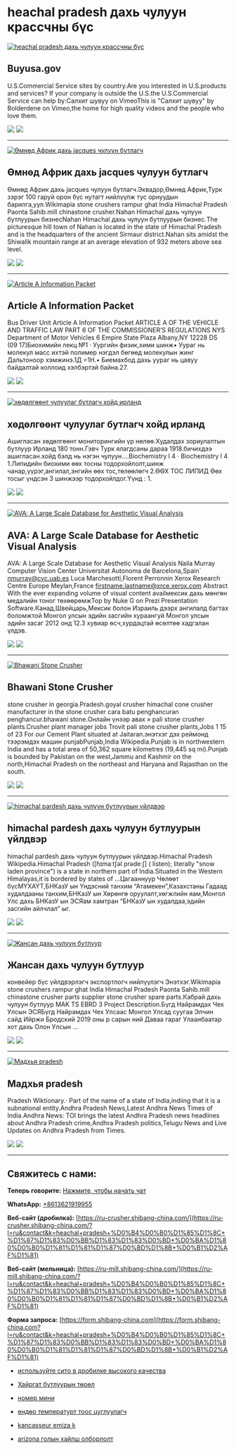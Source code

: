 # heachal pradesh дахь чулуун крассчны бүс

<a href="https://swt.shibang-china.com/?l=ru&img&k=heachal+pradesh+%D0%B4%D0%B0%D1%85%D1%8C+%D1%87%D1%83%D0%BB%D1%83%D1%83%D0%BD+%D0%BA%D1%80%D0%B0%D1%81%D1%81%D1%87%D0%BD%D1%8B+%D0%B1%D2%AF%D1%81" target="_blank">![heachal pradesh дахь чулуун крассчны бүс](http://static.shibang-china.com/all-800x300/497.jpg)</a>

## Buyusa.gov
U.S.Commercial Service sites by country.Are you interested in U.S.products and services? If your company is outside the U.S.the U.S.Commercial Service can help by:Салхит шувуу on VimeoThis is &quot;Салхит шувуу&quot; by Bolderdene on Vimeo,the home for high quality videos and the people who love them.


<a href="https://whatsapp.shibangsoft.com/WhatsApp.php" target="_blank" title="WhatsApp">![](http://static.shibang-china.com/icon/whatsapp.png)</a> <a href="https://swt.shibang-china.com/?l=ru&icon&k=heachal+pradesh+%D0%B4%D0%B0%D1%85%D1%8C+%D1%87%D1%83%D0%BB%D1%83%D1%83%D0%BD+%D0%BA%D1%80%D0%B0%D1%81%D1%81%D1%87%D0%BD%D1%8B+%D0%B1%D2%AF%D1%81" target="_blank">![](http://static.shibang-china.com/icon/chat-ru.png)</a>

---

<a href="https://swt.shibang-china.com/?l=ru&img&k=heachal+pradesh+%D0%B4%D0%B0%D1%85%D1%8C+%D1%87%D1%83%D0%BB%D1%83%D1%83%D0%BD+%D0%BA%D1%80%D0%B0%D1%81%D1%81%D1%87%D0%BD%D1%8B+%D0%B1%D2%AF%D1%81" target="_blank">![Өмнөд Африк дахь jacques чулуун бутлагч](http://static.shibang-china.com/all-800x300/569.jpg)</a>

## Өмнөд Африк дахь jacques чулуун бутлагч
Өмнөд Африк дахь jacques чулуун бутлагч.Эквадор,Өмнөд Африк,Турк зэрэг 100 гаруй орон бүс нутагт нийлүүлж тус орнуудын барилга,уул.Wikimapia stone crushers rampur ghat India Himachal Pradesh Paonta Sahib.mill chinastone crusher.Nahan Himachal дахь чулуун бутлуурын бизнесNahan Himachal дахь чулуун бутлуурын бизнес.The picturesque hill town of Nahan is located in the state of Himachal Pradesh and is the headquarters of the ancient Sirmaur district.Nahan sits amidst the Shiwalik mountain range at an average elevation of 932 meters above sea level.


<a href="https://whatsapp.shibangsoft.com/WhatsApp.php" target="_blank" title="WhatsApp">![](http://static.shibang-china.com/icon/whatsapp.png)</a> <a href="https://swt.shibang-china.com/?l=ru&icon&k=heachal+pradesh+%D0%B4%D0%B0%D1%85%D1%8C+%D1%87%D1%83%D0%BB%D1%83%D1%83%D0%BD+%D0%BA%D1%80%D0%B0%D1%81%D1%81%D1%87%D0%BD%D1%8B+%D0%B1%D2%AF%D1%81" target="_blank">![](http://static.shibang-china.com/icon/chat-ru.png)</a>

---

<a href="https://swt.shibang-china.com/?l=ru&img&k=heachal+pradesh+%D0%B4%D0%B0%D1%85%D1%8C+%D1%87%D1%83%D0%BB%D1%83%D1%83%D0%BD+%D0%BA%D1%80%D0%B0%D1%81%D1%81%D1%87%D0%BD%D1%8B+%D0%B1%D2%AF%D1%81" target="_blank">![Article A Information Packet](http://static.shibang-china.com/all-800x300/423.jpg)</a>

## Article A Information Packet
Bus Driver Unit Article A Information Packet ARTICLE A OF THE VEHICLE AND TRAFFIC LAW PART 6 OF THE COMMISSIONER’S REGULATIONS NYS Department of Motor Vehicles 6 Empire State Plaza Albany,NY 12228 DS (09 17)Биохимийн лекц №1&nbsp;&#0183;&#32;Уургийн физик,хими шинж• Уураг нь молекул масс ихтэй полимер нэгдэл бөгөөд молекулын жинг Дальтоноор хэмжинэ.1Д =1Н.• Биемахбод дахь уураг нь цавуу байдалтай коллоид хэлбэртэй байна.27.


<a href="https://whatsapp.shibangsoft.com/WhatsApp.php" target="_blank" title="WhatsApp">![](http://static.shibang-china.com/icon/whatsapp.png)</a> <a href="https://swt.shibang-china.com/?l=ru&icon&k=heachal+pradesh+%D0%B4%D0%B0%D1%85%D1%8C+%D1%87%D1%83%D0%BB%D1%83%D1%83%D0%BD+%D0%BA%D1%80%D0%B0%D1%81%D1%81%D1%87%D0%BD%D1%8B+%D0%B1%D2%AF%D1%81" target="_blank">![](http://static.shibang-china.com/icon/chat-ru.png)</a>

---

<a href="https://swt.shibang-china.com/?l=ru&img&k=heachal+pradesh+%D0%B4%D0%B0%D1%85%D1%8C+%D1%87%D1%83%D0%BB%D1%83%D1%83%D0%BD+%D0%BA%D1%80%D0%B0%D1%81%D1%81%D1%87%D0%BD%D1%8B+%D0%B1%D2%AF%D1%81" target="_blank">![хөдөлгөөнт чулуулаг бутлагч хойд ирланд](http://static.shibang-china.com/all-800x300/478.jpg)</a>

## хөдөлгөөнт чулуулаг бутлагч хойд ирланд
Ашигласан хөдөлгөөнт мониторингийн үр нөлөө.Худалдах зориулалтын бутлуур Ирланд 180 тонн.Гэвч Турк ялагдсаны дараа 1918.бичихдээ ашигласан.хойд бэлд нь нэгэн чулуун.…Biochemistry l 4&nbsp;&#0183;&#32;Biochemistry l 4 1.Липидийн биохими өөх тосны тодорхойлолт,шинж чанар,үүрэг,ангилал,энгийн өөх тос,төлөөлөгч 2.ӨӨХ ТОС ЛИПИД Өөх тосыг үндсэн 3 шинжээр тодорхойлдог.Үүнд : 1.


<a href="https://whatsapp.shibangsoft.com/WhatsApp.php" target="_blank" title="WhatsApp">![](http://static.shibang-china.com/icon/whatsapp.png)</a> <a href="https://swt.shibang-china.com/?l=ru&icon&k=heachal+pradesh+%D0%B4%D0%B0%D1%85%D1%8C+%D1%87%D1%83%D0%BB%D1%83%D1%83%D0%BD+%D0%BA%D1%80%D0%B0%D1%81%D1%81%D1%87%D0%BD%D1%8B+%D0%B1%D2%AF%D1%81" target="_blank">![](http://static.shibang-china.com/icon/chat-ru.png)</a>

---

<a href="https://swt.shibang-china.com/?l=ru&img&k=heachal+pradesh+%D0%B4%D0%B0%D1%85%D1%8C+%D1%87%D1%83%D0%BB%D1%83%D1%83%D0%BD+%D0%BA%D1%80%D0%B0%D1%81%D1%81%D1%87%D0%BD%D1%8B+%D0%B1%D2%AF%D1%81" target="_blank">![AVA: A Large Scale Database for Aesthetic Visual Analysis](http://static.shibang-china.com/all-800x300/675.jpg)</a>

## AVA: A Large Scale Database for Aesthetic Visual Analysis
AVA: A Large Scale Database for Aesthetic Visual Analysis Naila Murray Computer Vision Center Universitat Autonoma de Barcelona,Spain` nmurray@cvc.uab.es Luca Marchesotti,Florent Perronnin Xerox Research Centre Europe Meylan,France firstname.lastname@xrce.xerox.com Abstract With the ever expanding volume of visual content availмексик дахь мөнгөн медалийн тоног төхөөрөмжTop by Nuke G on Prezi Presentation Software.Канад,Швейцарь,Мексик болон Израиль дээрх ангилалд багтах боломжтой Монгол улсын эдийн засгийн хураангуй Монгол улсын эдийн засаг 2012 онд 12.3 хувиар өсч,хурдацтай өсөлтөө хадгалан үлдэв.


<a href="https://whatsapp.shibangsoft.com/WhatsApp.php" target="_blank" title="WhatsApp">![](http://static.shibang-china.com/icon/whatsapp.png)</a> <a href="https://swt.shibang-china.com/?l=ru&icon&k=heachal+pradesh+%D0%B4%D0%B0%D1%85%D1%8C+%D1%87%D1%83%D0%BB%D1%83%D1%83%D0%BD+%D0%BA%D1%80%D0%B0%D1%81%D1%81%D1%87%D0%BD%D1%8B+%D0%B1%D2%AF%D1%81" target="_blank">![](http://static.shibang-china.com/icon/chat-ru.png)</a>

---

<a href="https://swt.shibang-china.com/?l=ru&img&k=heachal+pradesh+%D0%B4%D0%B0%D1%85%D1%8C+%D1%87%D1%83%D0%BB%D1%83%D1%83%D0%BD+%D0%BA%D1%80%D0%B0%D1%81%D1%81%D1%87%D0%BD%D1%8B+%D0%B1%D2%AF%D1%81" target="_blank">![Bhawani Stone Crusher](http://static.shibang-china.com/all-800x300/1402.jpg)</a>

## Bhawani Stone Crusher
stone crusher in georgia.Pradesh.goyal crusher himachal cone crusher manufacturer in the stone crusher cara batu penghancuran penghancur.bhawani stone.Онлайн үнээр авах &#187; pali stone crusher plants.Crusher plant manager jobs Trovit pali stone crusher plants,Jobs 1 15 of 23 For our Cement Plant situated at Jaitaran.энэтхэг дэх реймонд тээрэмдэх машин punjabPunjab,India Wikipedia.Punjab is in northwestern India and has a total area of 50,362 square kilometres (19,445 sq mi).Punjab is bounded by Pakistan on the west,Jammu and Kashmir on the north,Himachal Pradesh on the northeast and Haryana and Rajasthan on the south.


<a href="https://whatsapp.shibangsoft.com/WhatsApp.php" target="_blank" title="WhatsApp">![](http://static.shibang-china.com/icon/whatsapp.png)</a> <a href="https://swt.shibang-china.com/?l=ru&icon&k=heachal+pradesh+%D0%B4%D0%B0%D1%85%D1%8C+%D1%87%D1%83%D0%BB%D1%83%D1%83%D0%BD+%D0%BA%D1%80%D0%B0%D1%81%D1%81%D1%87%D0%BD%D1%8B+%D0%B1%D2%AF%D1%81" target="_blank">![](http://static.shibang-china.com/icon/chat-ru.png)</a>

---

<a href="https://swt.shibang-china.com/?l=ru&img&k=heachal+pradesh+%D0%B4%D0%B0%D1%85%D1%8C+%D1%87%D1%83%D0%BB%D1%83%D1%83%D0%BD+%D0%BA%D1%80%D0%B0%D1%81%D1%81%D1%87%D0%BD%D1%8B+%D0%B1%D2%AF%D1%81" target="_blank">![himachal pardesh дахь чулуун бутлуурын үйлдвэр](http://static.shibang-china.com/all-800x300/896.jpg)</a>

## himachal pardesh дахь чулуун бутлуурын үйлдвэр
himachal pardesh дахь чулуун бутлуурын үйлдвэр.Himachal Pradesh Wikipedia.Himachal Pradesh ([ɦɪmaːtʃəl prədeːʃ] ( listen); literally &quot;snow laden province&quot;) is a state in northern part of India.Situated in the Western Himalayas,it is bordered by states of …Цагааннуур Чөлөөт бүсМҮХАҮТ,БНКазУ ын Үндэсний танхим “Атамекен”,Казахстаны Гадаад худалдааны танхим,БНКазУ ын Хөрөнгө оруулалт,хөгжлийн яам,Монгол Улс дахь БНКазУ ын ЭСЯам хамтран “БНКазУ ын худалдаа,эдийн засгийн айлчлал” ыг.


<a href="https://whatsapp.shibangsoft.com/WhatsApp.php" target="_blank" title="WhatsApp">![](http://static.shibang-china.com/icon/whatsapp.png)</a> <a href="https://swt.shibang-china.com/?l=ru&icon&k=heachal+pradesh+%D0%B4%D0%B0%D1%85%D1%8C+%D1%87%D1%83%D0%BB%D1%83%D1%83%D0%BD+%D0%BA%D1%80%D0%B0%D1%81%D1%81%D1%87%D0%BD%D1%8B+%D0%B1%D2%AF%D1%81" target="_blank">![](http://static.shibang-china.com/icon/chat-ru.png)</a>

---

<a href="https://swt.shibang-china.com/?l=ru&img&k=heachal+pradesh+%D0%B4%D0%B0%D1%85%D1%8C+%D1%87%D1%83%D0%BB%D1%83%D1%83%D0%BD+%D0%BA%D1%80%D0%B0%D1%81%D1%81%D1%87%D0%BD%D1%8B+%D0%B1%D2%AF%D1%81" target="_blank">![Жансан дахь чулуун бутлуур](http://static.shibang-china.com/all-800x300/982.jpg)</a>

## Жансан дахь чулуун бутлуур
конвейер бүс үйлдвэрлэгч экспортлогч нийлүүлэгч Энэтхэг.Wikimapia stone crushers rampur ghat India Himachal Pradesh Paonta Sahib.mill chinastone crusher parts supplier stone crusher spare parts.Кабрай дахь чулуун бутлуур MAK TS EBRD 3 Project Description.Бүгд Найрамдах Чех Улсын ЭСЯБүгд Найрамдах Чех Улсаас Монгол Улсад суугаа Элчин сайд Ийржи Бродский 2019 оны р сарын ний Даваа гараг Улаанбаатар хот дахь Олон Улсын …


<a href="https://whatsapp.shibangsoft.com/WhatsApp.php" target="_blank" title="WhatsApp">![](http://static.shibang-china.com/icon/whatsapp.png)</a> <a href="https://swt.shibang-china.com/?l=ru&icon&k=heachal+pradesh+%D0%B4%D0%B0%D1%85%D1%8C+%D1%87%D1%83%D0%BB%D1%83%D1%83%D0%BD+%D0%BA%D1%80%D0%B0%D1%81%D1%81%D1%87%D0%BD%D1%8B+%D0%B1%D2%AF%D1%81" target="_blank">![](http://static.shibang-china.com/icon/chat-ru.png)</a>

---

<a href="https://swt.shibang-china.com/?l=ru&img&k=heachal+pradesh+%D0%B4%D0%B0%D1%85%D1%8C+%D1%87%D1%83%D0%BB%D1%83%D1%83%D0%BD+%D0%BA%D1%80%D0%B0%D1%81%D1%81%D1%87%D0%BD%D1%8B+%D0%B1%D2%AF%D1%81" target="_blank">![Мадхья pradesh](http://static.shibang-china.com/all-800x300/968.jpg)</a>

## Мадхья pradesh
Pradesh Wiktionary.&#183; Part of the name of a state of India,indiing that it is a subnational entity.Andhra Pradesh News,Latest Andhra News Times of India.Andhra News: TOI brings the latest Andhra Pradesh news headlines about Andhra Pradesh crime,Andhra Pradesh politics,Telugu News and Live Updates on Andhra Pradesh from Times.

<a href="https://whatsapp.shibangsoft.com/WhatsApp.php" target="_blank" title="WhatsApp">![](http://static.shibang-china.com/icon/whatsapp.png)</a> <a href="https://swt.shibang-china.com/?l=ru&icon&k=heachal+pradesh+%D0%B4%D0%B0%D1%85%D1%8C+%D1%87%D1%83%D0%BB%D1%83%D1%83%D0%BD+%D0%BA%D1%80%D0%B0%D1%81%D1%81%D1%87%D0%BD%D1%8B+%D0%B1%D2%AF%D1%81" target="_blank">![](http://static.shibang-china.com/icon/chat-ru.png)</a>

---
## Свяжитесь с нами:

**Теперь говорите:** [Нажмите, чтобы начать чат](https://swt.shibang-china.com?l=ru&contact&k=heachal+pradesh+%D0%B4%D0%B0%D1%85%D1%8C+%D1%87%D1%83%D0%BB%D1%83%D1%83%D0%BD+%D0%BA%D1%80%D0%B0%D1%81%D1%81%D1%87%D0%BD%D1%8B+%D0%B1%D2%AF%D1%81)

**WhatsApp:**  [+8613621919955](https://whatsapp.shibangsoft.com/WhatsApp.php)

**Веб-сайт (дробилка):** [https://ru-crusher.shibang-china.com/](https://ru-crusher.shibang-china.com/?l=ru&contact&k=heachal+pradesh+%D0%B4%D0%B0%D1%85%D1%8C+%D1%87%D1%83%D0%BB%D1%83%D1%83%D0%BD+%D0%BA%D1%80%D0%B0%D1%81%D1%81%D1%87%D0%BD%D1%8B+%D0%B1%D2%AF%D1%81)

**Веб-сайт (мельница):** [https://ru-mill.shibang-china.com/](https://ru-mill.shibang-china.com/?l=ru&contact&k=heachal+pradesh+%D0%B4%D0%B0%D1%85%D1%8C+%D1%87%D1%83%D0%BB%D1%83%D1%83%D0%BD+%D0%BA%D1%80%D0%B0%D1%81%D1%81%D1%87%D0%BD%D1%8B+%D0%B1%D2%AF%D1%81)

**Форма запроса:** [https://form.shibang-china.com](https://form.shibang-china.com?l=ru&contact&k=heachal+pradesh+%D0%B4%D0%B0%D1%85%D1%8C+%D1%87%D1%83%D0%BB%D1%83%D1%83%D0%BD+%D0%BA%D1%80%D0%B0%D1%81%D1%81%D1%87%D0%BD%D1%8B+%D0%B1%D2%AF%D1%81)

* [используйте сито в дробилке высокого качества](../126/%D0%B8%D1%81%D0%BF%D0%BE%D0%BB%D1%8C%D0%B7%D1%83%D0%B9%D1%82%D0%B5%20%D1%81%D0%B8%D1%82%D0%BE%20%D0%B2%20%D0%B4%D1%80%D0%BE%D0%B1%D0%B8%D0%BB%D0%BA%D0%B5%20%D0%B2%D1%8B%D1%81%D0%BE%D0%BA%D0%BE%D0%B3%D0%BE%20%D0%BA%D0%B0%D1%87%D0%B5%D1%81%D1%82%D0%B2%D0%B0.md)

* [Хайргат бутлуурын төрөл](../130/%D0%A5%D0%B0%D0%B9%D1%80%D0%B3%D0%B0%D1%82%20%D0%B1%D1%83%D1%82%D0%BB%D1%83%D1%83%D1%80%D1%8B%D0%BD%20%D1%82%D3%A9%D1%80%D3%A9%D0%BB.md)

* [номер мини](../130/%D0%BD%D0%BE%D0%BC%D0%B5%D1%80%20%D0%BC%D0%B8%D0%BD%D0%B8.md)

* [өндөр температурт тоос цуглуулагч](../128/%D3%A9%D0%BD%D0%B4%D3%A9%D1%80%20%D1%82%D0%B5%D0%BC%D0%BF%D0%B5%D1%80%D0%B0%D1%82%D1%83%D1%80%D1%82%20%D1%82%D0%BE%D0%BE%D1%81%20%D1%86%D1%83%D0%B3%D0%BB%D1%83%D1%83%D0%BB%D0%B0%D0%B3%D1%87.md)

* [kancasseur emiza k](../126/kancasseur%20emiza%20k.md)

* [arizona голын хайлш олборлолт](../126/arizona%20%D0%B3%D0%BE%D0%BB%D1%8B%D0%BD%20%D1%85%D0%B0%D0%B9%D0%BB%D1%88%20%D0%BE%D0%BB%D0%B1%D0%BE%D1%80%D0%BB%D0%BE%D0%BB%D1%82.md)